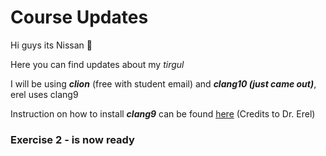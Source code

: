 # Course Updates

Hi guys its Nissan 👋

Here you can find updates about my _tirgul_

I will be using _**clion**_ \(free with student email\) and _**clang10 \(just came out\)**_, erel uses clang9

Instruction on how to install _**clang9**_ can be found [here](https://justiceboi.github.io/blog/install-clang-9-on-ubuntu/) \(Credits to Dr. Erel\) 

### Exercise 2 - is now ready

